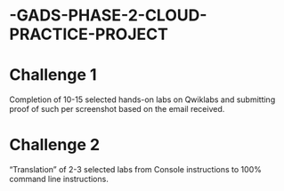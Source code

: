 # -GADS-PHASE-2-CLOUD-PRACTICE-PROJECT
# Challenge 1
Completion of 10-15 selected hands-on labs on Qwiklabs and submitting proof of such per screenshot based on the email received.

# Challenge 2
“Translation” of 2-3 selected labs from Console instructions to 100% command line instructions.

